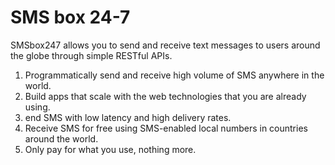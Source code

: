 # SMS box 24-7

SMSbox247 allows you to send and receive text messages to users around the globe through simple RESTful APIs.

1. Programmatically send and receive high volume of SMS anywhere in the world.
2. Build apps that scale with the web technologies that you are already using.
3. end SMS with low latency and high delivery rates.
4. Receive SMS for free using SMS-enabled local numbers in countries around the world.
5. Only pay for what you use, nothing more.

